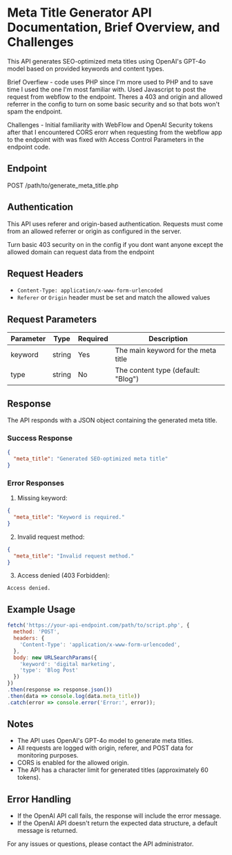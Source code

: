 # Meta Title Generator API Documentation,  Brief Overview, and Challenges

<p>This API generates SEO-optimized meta titles using OpenAI's GPT-4o model based on provided keywords and content types.</p>
<p>Brief Overfiew - code uses PHP since I'm more used to PHP and to save time I used the one I'm most familiar with. Used Javascript to post the request from webflow to the endpoint. Theres a 403 and origin and allowed referrer in the config to turn on some basic security and so that bots won't spam the endpoint.</p>
<p>Challenges - Initial familiarity with WebFlow and OpenAI Security tokens after that I encountered CORS erorr when requesting from the webflow app to the endpoint with was fixed with Access Control Parameters in the endpoint code.</p>

## Endpoint

POST /path/to/generate_meta_title.php

## Authentication

<p>This API uses referer and origin-based authentication. Requests must come from an allowed referrer or origin as configured in the server.</p>
<p>Turn basic 403 security on in the config if you dont want anyone except the allowed domain can request data from the endpoint</p>

## Request Headers

- `Content-Type: application/x-www-form-urlencoded`
- `Referer` or `Origin` header must be set and match the allowed values

## Request Parameters

| Parameter | Type   | Required | Description                                |
|-----------|--------|----------|--------------------------------------------|
| keyword   | string | Yes      | The main keyword for the meta title        |
| type      | string | No       | The content type (default: "Blog")         |

## Response

The API responds with a JSON object containing the generated meta title.

### Success Response

```json
{
  "meta_title": "Generated SEO-optimized meta title"
}
```

### Error Responses

1. Missing keyword:
```json
{
  "meta_title": "Keyword is required."
}
```

2. Invalid request method:
```json
{
  "meta_title": "Invalid request method."
}
```

3. Access denied (403 Forbidden):
```
Access denied.
```

## Example Usage

```javascript
fetch('https://your-api-endpoint.com/path/to/script.php', {
  method: 'POST',
  headers: {
    'Content-Type': 'application/x-www-form-urlencoded',
  },
  body: new URLSearchParams({
    'keyword': 'digital marketing',
    'type': 'Blog Post'
  })
})
.then(response => response.json())
.then(data => console.log(data.meta_title))
.catch(error => console.error('Error:', error));
```

## Notes

- The API uses OpenAI's GPT-4o model to generate meta titles.
- All requests are logged with origin, referer, and POST data for monitoring purposes.
- CORS is enabled for the allowed origin.
- The API has a character limit for generated titles (approximately 60 tokens).

## Error Handling

- If the OpenAI API call fails, the response will include the error message.
- If the OpenAI API doesn't return the expected data structure, a default message is returned.

For any issues or questions, please contact the API administrator.
